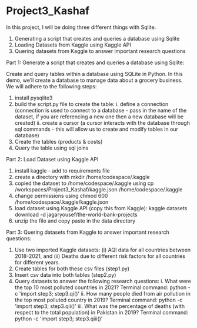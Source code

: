 # Project3_Kashaf

In this project, I will be doing three different things with Sqlite.
1. Generating a script that creates and queries a database using Sqlite
2. Loading Datasets from Kaggle using Kaggle API
3. Quering datasets from Kaggle to answer important research questions

Part 1: Generate a script that creates and queries a database using Sqlite:

Create and query tables within a database using SQLite in Python. In this demo, we’ll create a database to manage data about a grocery business. We will adhere to the following steps:
1. install pysqlite3
2. build the script.py file to create the table: 
    i. define a connection (connection is used to connect to a database - pass in the name of the dataset, if you are referencing a new one then a new database will be created)
    ii. create a cursor (a cursor interacts with the database through sql commands - this will allow us to create and modify tables in our database)
3. Create the tables (products & costs)
4. Query the table using sql joins


Part 2: Load Dataset using Kaggle API

1. install kaggle - add to requirements file
2. create a directory with mkdir /home/codespace/.kaggle
3. copied the dataset to /home/codespace/.kaggle using 
cp /workspaces/Project3_Kashaf/kaggle.json /home/codespace/.kaggle
4. change permissions using 
chmod 600 /home/codespace/.kaggle/kaggle.json
5. load dataset using Kaggle API (copy this from Kaggle): 
kaggle datasets download -d jagaryousef/the-world-bank-projects
6. unzip the file and copy paste in the data directory

Part 3:  Quering datasets from Kaggle to answer important research questions:
1. Use two imported Kaggle datasets: (i) AQI data for all countries between 2018-2021, 
and (ii) Deaths due to different risk factors for all countries for different years.
2. Create tables for both these csv files (step1.py)
3. Insert csv data into both tables (step2.py)
4. Query datasets to answer the following research questions:
    i. What were the top 10 most polluted countries in 2021?
    Terminal command:  python -c 'import step3; step3.qi()'
    ii. How many people died from air pollution in the top most polluted country in 2019?
    Terminal command:  python -c 'import step3; step3.qii()'
    iii. What was the percentage of deaths (with respect to the total population) in Pakistan in 2019?
    Terminal command:  python -c 'import step3; step3.qiii()'
